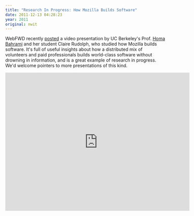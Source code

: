 ```yaml
---
title: "Research In Progress: How Mozilla Builds Software"
date: 2011-12-13 04:28:23
year: 2011
original: nwit
---
```

<p>WebFWD recently <a href="http://blog.webfwd.org/post/13973466029/code-doesnt-build-software-people-build-software">posted</a> a video presentation by UC Berkeley's Prof. <a href="http://facultybio.haas.berkeley.edu/faculty-list/bahrami-homa">Homa Bahrami</a> and her student Claire Rudolph, who studied how Mozilla builds software.  It's full of useful insights about how a distributed mix of volunteers and paid professionals builds world-class software without drowning in information, and is a great example of research in progress.  We'd welcome pointers to more presentations of this kind.</p>
<iframe src="http://player.vimeo.com/video/33371362?title=0&amp;byline=0&amp;portrait=0" frameborder="0" width="580" height="435"></iframe>
